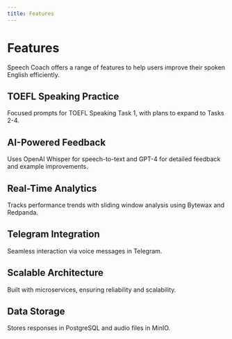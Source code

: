 ```yaml
---
title: Features
---
```


# Features

Speech Coach offers a range of features to help users improve their spoken English efficiently.

## TOEFL Speaking Practice
Focused prompts for TOEFL Speaking Task 1, with plans to expand to Tasks 2-4.

## AI-Powered Feedback
Uses OpenAI Whisper for speech-to-text and GPT-4 for detailed feedback and example improvements.

## Real-Time Analytics
Tracks performance trends with sliding window analysis using Bytewax and Redpanda.

## Telegram Integration
Seamless interaction via voice messages in Telegram.

## Scalable Architecture
Built with microservices, ensuring reliability and scalability.

## Data Storage
Stores responses in PostgreSQL and audio files in MinIO.